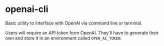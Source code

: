 # openai-cli
Basic utility to interface with OpenAI via command line or terminal.

Users will require an API token form OpenAI.
They'll have to generate their own and store it in an environment called `OPEN_AI_TOKEN`.
